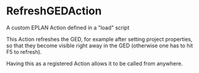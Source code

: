 # RefreshGEDAction
A custom EPLAN Action defined in a "load" script

This Action refreshes the GED, for example after setting project properties, so that they become visible right away in the GED (otherwise one has to hit F5 to refresh).

Having this as a registered Action allows it to be called from anywhere.

